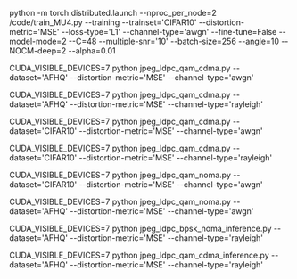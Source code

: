 python -m torch.distributed.launch --nproc_per_node=2 /code/train_MU4.py --training --trainset='CIFAR10' --distortion-metric='MSE' --loss-type='L1' --channel-type='awgn' --fine-tune=False  --model-mode=2 --C=48 --multiple-snr='10' --batch-size=256 --angle=10 --NOCM-deep=2 --alpha=0.01

CUDA_VISIBLE_DEVICES=7 python jpeg_ldpc_qam_cdma.py --dataset='AFHQ' --distortion-metric='MSE' --channel-type='awgn'

CUDA_VISIBLE_DEVICES=7 python jpeg_ldpc_qam_cdma.py --dataset='AFHQ' --distortion-metric='MSE' --channel-type='rayleigh'

CUDA_VISIBLE_DEVICES=7 python jpeg_ldpc_qam_cdma.py --dataset='CIFAR10' --distortion-metric='MSE' --channel-type='awgn'

CUDA_VISIBLE_DEVICES=7 python jpeg_ldpc_qam_cdma.py --dataset='CIFAR10' --distortion-metric='MSE' --channel-type='rayleigh'

CUDA_VISIBLE_DEVICES=7 python jpeg_ldpc_qam_noma.py --dataset='CIFAR10' --distortion-metric='MSE' --channel-type='awgn'

CUDA_VISIBLE_DEVICES=7 python jpeg_ldpc_qam_noma.py --dataset='AFHQ' --distortion-metric='MSE' --channel-type='awgn'

CUDA_VISIBLE_DEVICES=7 python jpeg_ldpc_bpsk_noma_inference.py --dataset='AFHQ' --distortion-metric='MSE' --channel-type='rayleigh'

CUDA_VISIBLE_DEVICES=7 python jpeg_ldpc_qam_cdma_inference.py --dataset='AFHQ' --distortion-metric='MSE' --channel-type='rayleigh'